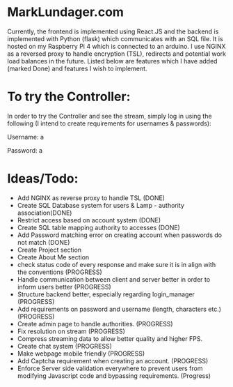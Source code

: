 # MarkLundager.com

Currently, the frontend is implemented using React.JS and the backend is implemented with Python (flask) which communicates with an SQL file. It is hosted on my Raspberry Pi 4 which is
connected to an arduino. I use NGINX as a reversed proxy to handle encryption (TSL), redirects and potential work load balances in the future. Listed below are features which I have added (marked Done)
and features I wish to implement.


# To try the Controller:

In order to try the Controller and see the stream, simply log in using the following (I intend to create requirements for usernames & passwords):

Username: a

Password: a


# Ideas/Todo:

- Add NGINX as reverse proxy to handle TSL (DONE)
- Create SQL Database system for users & Lamp - authority association(DONE)
- Restrict access based on account system (DONE)
- Create SQL table mapping authority to accesses (DONE)
- Add Password matching error on creating account when passwords do not match (DONE)
- Create Project section
- Create About Me section
- check status code of every response and make sure it is in align with the conventions (PROGRESS)
- Handle communication between client and server better in order to inform users better  (PROGRESS)
- Structure backend better, especially regarding login_manager  (PROGRESS)
- Add requirements on password and username (length, characters etc.)  (PROGRESS)
- Create admin page to handle authorities.  (PROGRESS)
- Fix resolution on stream  (PROGRESS)
- Compress streaming data to allow better quality and higher FPS.
- Create chat system (PROGRESS)
- Make webpage mobile friendly (PROGRESS)
- Add Captcha requirement when creating an account. (PROGRESS)
- Enforce Server side validation everywhere to prevent users from modifying Javascript code and bypassing requirements. (Progress)
